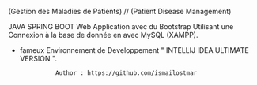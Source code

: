  (Gestion des Maladies de Patients) // (Patient Disease Management)
 
JAVA SPRING BOOT Web Application avec du Bootstrap Utilisant une Connexion à la base de donnée en avec MySQL (XAMPP).

- fameux Environnement de Developpement " INTELLIJ IDEA ULTIMATE VERSION ".

                Author : https://github.com/ismailostmar 
